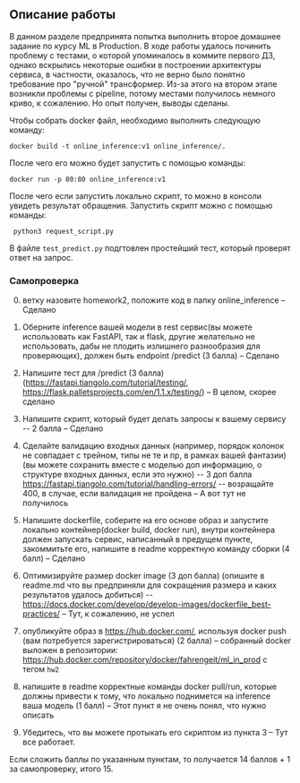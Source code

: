 ## Описание работы 
В данном разделе предпринята попытка выполнить второе домашнее задание по курсу ML в Production.
В ходе работы удалось починить проблему с тестами, о которой упоминалось в коммите первого ДЗ, однако вскрылись некоторые 
ошибки в построении архитектуры сервиса, в частности, оказалось, что не верно было понятно требование про "ручной" трансформер. 
Из-за этого на втором этапе возникли проблемы с pipeline, потому местами получилось немного криво, к сожалению. Но опыт получен, выводы сделаны. 

Чтобы собрать docker файл, необходимо выполнить следующую команду:

```docker build -t online_inference:v1 online_inference/.```

После чего его можно будет запустить с помощью команды:

```docker run -p 80:80 online_inference:v1 ```

После чего если запустить локально скрипт, то можно в консоли увидеть результат обращения. Запустить скрипт можно с помощью команды:

```  python3 request_script.py ```

В файле ``test_predict.py`` подгтовлен простейший тест, который проверят ответ на запрос. 

### Самопроверка

0) ветку назовите homework2, положите код в папку online_inference – Сделано

1) Оберните inference вашей модели в rest сервис(вы можете использовать как FastAPI, так и flask, другие желательно не использовать, дабы не плодить излишнего разнообразия для проверяющих), должен быть endpoint /predict (3 балла) – Сделано

2) Напишите тест для /predict  (3 балла) (https://fastapi.tiangolo.com/tutorial/testing/, https://flask.palletsprojects.com/en/1.1.x/testing/) – В целом, скорее сделано

3) Напишите скрипт, который будет делать запросы к вашему сервису -- 2 балла – Сделано

4) Сделайте валидацию входных данных (например, порядок колонок не совпадает с трейном, типы не те и пр, в рамках вашей фантазии)  (вы можете сохранить вместе с моделью доп информацию, о структуре входных данных, если это нужно) -- 3 доп балла
https://fastapi.tiangolo.com/tutorial/handling-errors/ -- возращайте 400, в случае, если валидация не пройдена – А вот тут не получилось

5) Напишите dockerfile, соберите на его основе образ и запустите локально контейнер(docker build, docker run), внутри контейнера должен запускать сервис, написанный в предущем пункте, закоммитьте его, напишите в readme корректную команду сборки (4 балл) – Сделано

6) Оптимизируйте размер docker image (3 доп балла) (опишите в readme.md что вы предприняли для сокращения размера и каких результатов удалось добиться)  -- https://docs.docker.com/develop/develop-images/dockerfile_best-practices/ – Тут, к сожалению, не успел 

7) опубликуйте образ в https://hub.docker.com/, используя docker push (вам потребуется зарегистрироваться) (2 балла) – собранный docker выложен в репозитории:
 https://hub.docker.com/repository/docker/fahrengeit/ml_in_prod с тегом `hw2`


8) напишите в readme корректные команды docker pull/run, которые должны привести к тому, что локально поднимется на inference ваша модель (1 балл) – Этот пункт я не очень понял, что нужно описать 
9) Убедитесь, что вы можете протыкать его скриптом из пункта 3 – Тут все работает. 

Если сложить баллы по указанным пунктам, то получается 14 баллов + 1 за самопроверку, итого 15. 
